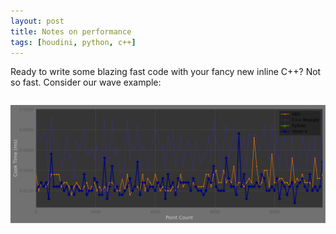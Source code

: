 ```yaml
---
layout: post
title: Notes on performance
tags: [houdini, python, c++]
---
```

Ready to write some blazing fast code with your fancy new inline C++? Not so fast. Consider our wave example:
```

```

![wave_example](../assets/images/notes_on_performance/wave_performance.svg)

